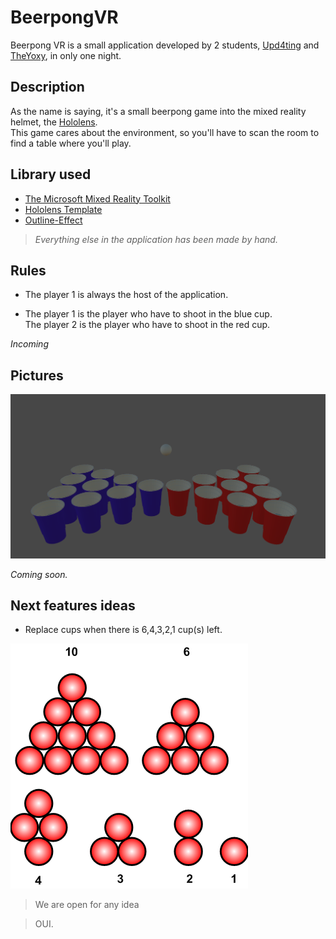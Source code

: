 # BeerpongVR

Beerpong VR is a small application developed by 2 students, [Upd4ting](https://github.com/Upd4ting) and [TheYoxy](https://github.com/TheYoxy), in only one night.

## Description
As the name is saying, it's a small beerpong game into the mixed reality helmet, the [Hololens](https://www.microsoft.com/en-us/hololens).\
This game cares about the environment, so you'll have to scan the room to find a table where you'll play.

## Library used 
- [The Microsoft Mixed Reality Toolkit](https://github.com/Microsoft/MixedRealityToolkit-Unity)
- [Hololens Template](https://github.com/Upd4ting/HololensTemplate)
- [Outline-Effect](https://github.com/cakeslice/Outline-Effect)
> _Everything else in the application has been made by hand._

## Rules

- The player 1 is always the host of the application.

- The player 1 is the player who have to shoot in the blue cup.\
The player 2 is the player who have to shoot in the red cup.

_Incoming_

## Pictures
![Miniature](Miniature.png)

_Coming soon._

## Next features ideas

- Replace cups when there is 6,4,3,2,1 cup(s) left.

![Replace](Beerpong_reracks.png)

> We are open for any idea

> OUI.
